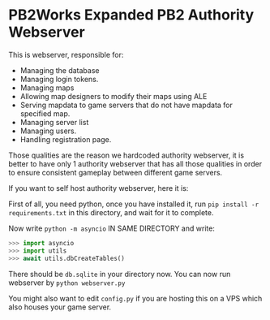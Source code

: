 # PB2Works Expanded PB2 Authority Webserver

This is webserver, responsible for:
- Managing the database
- Managing login tokens.
- Managing maps
- Allowing map designers to modify their maps using ALE
- Serving mapdata to game servers that do not have mapdata for specified map.
- Managing server list
- Managing users.
- Handling registration page.

Those qualities are the reason we hardcoded authority webserver, it is better to have only 1 authority webserver that has all those qualities in order to ensure consistent gameplay between different game servers.

If you want to self host authority webserver, here it is:

First of all, you need python, once you have installed it, run `pip install -r requirements.txt` in this directory, and wait for it to complete.

Now write `python -m asyncio` IN SAME DIRECTORY and write: 
```py
>>> import asyncio
>>> import utils
>>> await utils.dbCreateTables()
```

There should be `db.sqlite` in your directory now. You can now run webserver by `python webserver.py`

You might also want to edit `config.py` if you are hosting this on a VPS which also houses your game server.